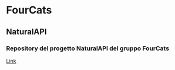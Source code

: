 # FourCats
## NaturalAPI
### Repository del progetto NaturalAPI del gruppo FourCats
[Link](https://github.com/fourcatsteam/NaturalAPI)
